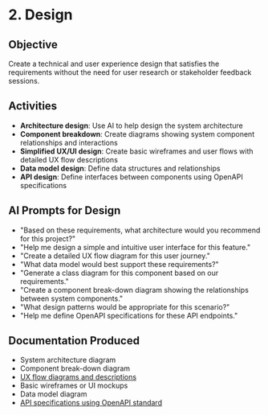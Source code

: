 # 2. Design

## Objective
Create a technical and user experience design that satisfies the requirements without the need for user research or stakeholder feedback sessions.

## Activities
- **Architecture design**: Use AI to help design the system architecture
- **Component breakdown**: Create diagrams showing system component relationships and interactions
- **Simplified UX/UI design**: Create basic wireframes and user flows with detailed UX flow descriptions
- **Data model design**: Define data structures and relationships
- **API design**: Define interfaces between components using OpenAPI specifications

## AI Prompts for Design
- "Based on these requirements, what architecture would you recommend for this project?"
- "Help me design a simple and intuitive user interface for this feature."
- "Create a detailed UX flow diagram for this user journey."
- "What data model would best support these requirements?"
- "Generate a class diagram for this component based on our requirements."
- "Create a component break-down diagram showing the relationships between system components."
- "What design patterns would be appropriate for this scenario?"
- "Help me define OpenAPI specifications for these API endpoints."

## Documentation Produced
- System architecture diagram
- Component break-down diagram
- [UX flow diagrams and descriptions](UXFlow-Template.md)
- Basic wireframes or UI mockups
- Data model diagram
- [API specifications using OpenAPI standard](https://www.openapis.org/)
